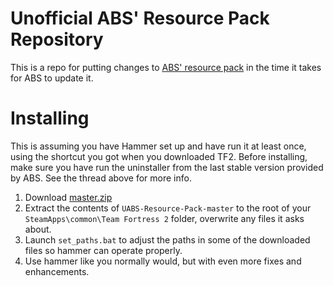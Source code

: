 # Unofficial ABS' Resource Pack Repository
This is a repo for putting changes to [ABS' resource pack](http://tf2maps.net/thread/4674) in the time it takes for ABS to update it.

# Installing
This is assuming you have Hammer set up and have run it at least once, using the shortcut you got when you downloaded TF2.
Before installing, make sure you have run the uninstaller from the last stable version provided by ABS. See the thread above for more info.

1) Download [master.zip](/archive/master.zip)
2) Extract the contents of `UABS-Resource-Pack-master` to the root of your `SteamApps\common\Team Fortress 2` folder, overwrite any files it asks about.
3) Launch `set_paths.bat` to adjust the paths in some of the downloaded files so hammer can operate properly.
4) Use hammer like you normally would, but with even more fixes and enhancements.